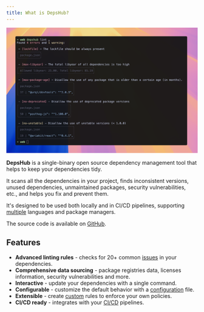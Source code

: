 ```yaml
---
title: What is DepsHub?
---
```


![Demo screenshot](../../assets/demo.png)

**DepsHub** is a single-binary open source dependency management tool that helps to keep your dependencies tidy.

It scans all the dependencies in your project, finds inconsistent versions, unused dependencies, unmaintained packages, security vulnerabilities, etc., and helps you fix and prevent them.

It's designed to be used both locally and in CI/CD pipelines, supporting [multiple](/misc/supported) languages and package managers.

The source code is available on [GitHub](https://github.com/depshubhq/depshub).

## Features

- **Advanced linting rules** - checks for 20+ common [issues](/reference/rules) in your dependencies.
- **Comprehensive data sourcing** - package registries data, licenses information, security vulnerabilities and more.
- **Interactive** - update your dependencies with a single command.
- **Configurable** - customize the default behavior with a [configuration](/reference/configuration-file) file.
- **Extensible** - create [custom](/guides/custom) rules to enforce your own policies.
- **CI/CD ready** - integrates with your [CI/CD](/guides/integrations) pipelines.


